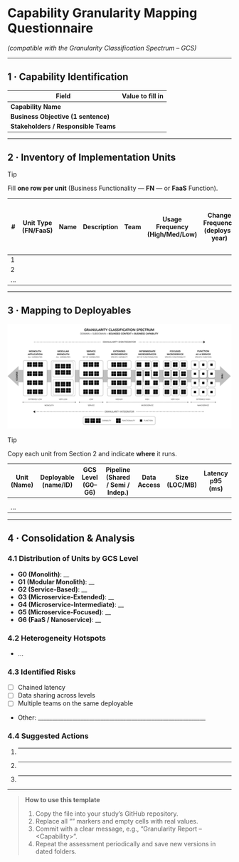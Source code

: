 # Capability Granularity Mapping Questionnaire  
_(compatible with the Granularity Classification Spectrum – GCS)_

---

## 1 · Capability Identification
| Field               | Value to fill in        |
|---------------------|-------------------------|
| **Capability Name** | <!-- TODO --> |
| **Business Objective (1 sentence)** | <!-- TODO --> |
| **Stakeholders / Responsible Teams** | <!-- TODO --> |

---

## 2 · Inventory of Implementation Units  
> [!TIP]  
> Fill **one row per unit** (Business Functionality — **FN** — or **FaaS** Function).

| # | Unit Type (FN/FaaS) | Name | Description | Team | Usage Frequency (High/Med/Low) | Change Frequency (deploys / year) | Dependencies | FaaS only → Runtime / Trigger / Timeout-Memory |
|---|---------------------|------|-------------------|------|--------------------------------|-----------------------------------|--------------|-----------------------------------------------|
| 1 | <!-- TODO -->       | <!-- TODO --> | <!-- TODO --> | <!-- TODO --> | <!-- TODO --> | <!-- TODO --> | <!-- TODO --> | <!-- TODO --> |
| 2 |                     |               |               |           |                                |                                   |              |                                               |
| … |                     |               |               |           |                                |                                   |              |                                               |

---

## 3 · Mapping to Deployables  
![alt text](fig3.png)

> [!TIP]  
> Copy each unit from Section 2 and indicate **where** it runs.

| Unit (Name) | Deployable (name/ID) | GCS Level (G0–G6) | Pipeline (Shared / Semi / Indep.) | Data Access | Size (LOC/MB) | Latency p95 (ms) |
|-------------|----------------------|-------------------|------------------------------------|-------------|---------------|------------------|
| <!-- TODO --> | <!-- TODO --> | <!-- TODO --> | <!-- TODO --> | <!-- TODO --> | <!-- TODO --> | <!-- TODO --> |
|               |                      |                   |                                    |             |               |                  |
| …             |                      |                   |                                    |             |               |                  |

---

## 4 · Consolidation & Analysis

### 4.1 Distribution of Units by GCS Level
- **G0 (Monolith)**: __
- **G1 (Modular Monolith)**: __
- **G2 (Service-Based)**: __
- **G3 (Microservice-Extended)**: __
- **G4 (Microservice-Intermediate)**: __
- **G5 (Microservice-Focused)**: __
- **G6 (FaaS / Nanoservice)**: __

### 4.2 Heterogeneity Hotspots
<!-- List business rules / units that appear at different GCS levels -->
- …

### 4.3 Identified Risks
- [ ] Chained latency  
- [ ] Data sharing across levels  
- [ ] Multiple teams on the same deployable  
- Other: ___________________________________________________________

### 4.4 Suggested Actions
1. _________________________________________________________________
2. _________________________________________________________________
3. _________________________________________________________________

---

> **How to use this template**  
> 1. Copy the file into your study’s GitHub repository.  
> 2. Replace all “<!-- TODO -->” markers and empty cells with real values.  
> 3. Commit with a clear message, e.g., “Granularity Report – \<Capability\>”.  
> 4. Repeat the assessment periodically and save new versions in dated folders.

<!-- End of template -->
